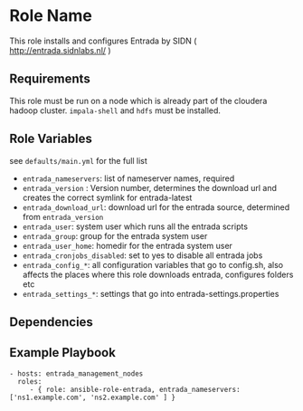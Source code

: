 Role Name
=========

This role installs and configures Entrada by SIDN ( http://entrada.sidnlabs.nl/ ) 

Requirements
------------

This role must be run on a node which is already part of the cloudera hadoop cluster.
`impala-shell` and `hdfs` must be installed.

Role Variables
--------------

see `defaults/main.yml` for the full list

 * `entrada_nameservers`: list of nameserver names, required
 * `entrada_version` : Version number, determines the download url and creates the correct symlink for entrada-latest
 * `entrada_download_url`: download url for the entrada source, determined from `entrada_version` 
 * `entrada_user`: system user which runs all the entrada scripts
 * `entrada_group`: group for the entrada system user
 * `entrada_user_home`: homedir for the entrada system user
 * `entrada_cronjobs_disabled`: set to yes to disable all entrada jobs
 * `entrada_config_*`: all configuration variables that go to config.sh, also affects the places where this role downloads entrada, configures folders etc
 * `entrada_settings_*`: settings that go into entrada-settings.properties

Dependencies
------------

Example Playbook
----------------

    - hosts: entrada_management_nodes
      roles:
         - { role: ansible-role-entrada, entrada_nameservers: ['ns1.example.com', 'ns2.example.com' ] }


